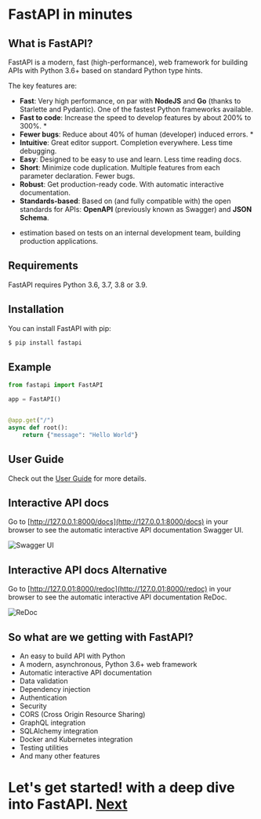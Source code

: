 # FastAPI in minutes

## What is FastAPI?

FastAPI is a modern, fast (high-performance), web framework for building APIs with Python 3.6+ based on standard Python type hints.

The key features are:

- **Fast**: Very high performance, on par with **NodeJS** and **Go** (thanks to Starlette and Pydantic). One of the fastest Python frameworks available.
- **Fast to code**: Increase the speed to develop features by about 200% to 300%. *
- **Fewer bugs**: Reduce about 40% of human (developer) induced errors. *
- **Intuitive**: Great editor support. Completion everywhere. Less time debugging.
- **Easy**: Designed to be easy to use and learn. Less time reading docs.
- **Short**: Minimize code duplication. Multiple features from each parameter declaration. Fewer bugs.
- **Robust**: Get production-ready code. With automatic interactive documentation.
- **Standards-based**: Based on (and fully compatible with) the open standards for APIs: **OpenAPI** (previously known as Swagger) and **JSON Schema**.

* estimation based on tests on an internal development team, building production applications.

## Requirements

FastAPI requires Python 3.6, 3.7, 3.8 or 3.9.

## Installation

You can install FastAPI with pip:

```bash
$ pip install fastapi
```

## Example

```python
from fastapi import FastAPI

app = FastAPI()


@app.get("/")
async def root():
    return {"message": "Hello World"}
```

## User Guide

Check out the [User Guide](user-guide/) for more details.

## Interactive API docs

Go to [http://127.0.0.1:8000/docs](http://127.0.0.1:8000/docs) in your browser to see the automatic interactive API documentation Swagger UI.

![Swagger UI](https://fastapi.tiangolo.com/img/index/index-01-swagger-ui-simple.png)

## Interactive API docs Alternative

Go to [http://127.0.01:8000/redoc](http://127.0.01:8000/redoc) in your browser to see the automatic interactive API documentation ReDoc.

![ReDoc](https://fastapi.tiangolo.com/img/index/index-02-redoc-simple.png)

## So what are we getting with FastAPI?

- An easy to build API with Python
- A modern, asynchronous, Python 3.6+ web framework
- Automatic interactive API documentation
- Data validation
- Dependency injection
- Authentication
- Security
- CORS (Cross Origin Resource Sharing)
- GraphQL integration
- SQLAlchemy integration
- Docker and Kubernetes integration
- Testing utilities
- And many other features

# Let's get started! with a deep dive into FastAPI. [Next](second_one.md)